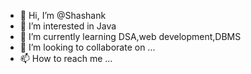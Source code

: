 - 👋 Hi, I’m @Shashank
- 👀 I’m interested in Java
- 🌱 I’m currently learning DSA,web development,DBMS
- 💞️ I’m looking to collaborate on ...
- 📫 How to reach me ...

<!---
Sha777nk/Sha777nk is a ✨ special ✨ repository because its `README.md` (this file) appears on your GitHub profile.
You can click the Preview link to take a look at your changes.
--->
